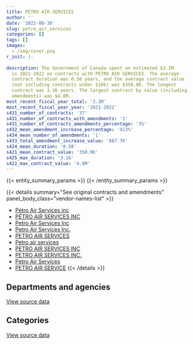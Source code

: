```yaml
---
title: PETRO AIR SERVICES
author: ''
date: '2022-08-30'
slug: petro_air_services
categories: []
tags: []
images:
  - /img/cover.png
r_init: |-
  
description: The Government of Canada spent an estimated $3.1M
  in 2021-2022 on contracts with PETRO AIR SERVICES. The average
  contract duration was 0.58 years, and the average contract value
  (not including contracts under $10k) was $350.0K. The longest
  contract was 3.16 years. The largest contract by value (including
  amendments) was $4.8M.
most_recent_fiscal_year_total: '3.1M'
most_recent_fiscal_year_year: '2021-2022'
s431_number_of_contracts: '37'
s431_number_of_contracts_with_amendments: '1'
s431_number_of_contracts_amendments_percentage: '3%'
s432_mean_amendment_increase_percentage: '413%'
s434_mean_number_of_amendments: '1'
s433_total_amendment_increase_value: '887.7K'
s424_mean_duration: '0.58'
s421_mean_contract_value: '350.0K'
s425_max_duration: '3.16'
s422_max_contract_value: '4.8M'
---
```


<script src="/rmarkdown-libs/htmlwidgets/htmlwidgets.js"></script>
<link href="/rmarkdown-libs/datatables-css/datatables-crosstalk.css" rel="stylesheet" />
<script src="/rmarkdown-libs/datatables-binding/datatables.js"></script>
<script src="/rmarkdown-libs/jquery/jquery-3.6.0.min.js"></script>
<link href="/rmarkdown-libs/dt-core-bootstrap/css/dataTables.bootstrap.min.css" rel="stylesheet" />
<link href="/rmarkdown-libs/dt-core-bootstrap/css/dataTables.bootstrap.extra.css" rel="stylesheet" />
<script src="/rmarkdown-libs/dt-core-bootstrap/js/jquery.dataTables.min.js"></script>
<script src="/rmarkdown-libs/dt-core-bootstrap/js/dataTables.bootstrap.min.js"></script>
<link href="/rmarkdown-libs/crosstalk/css/crosstalk.min.css" rel="stylesheet" />
<script src="/rmarkdown-libs/crosstalk/js/crosstalk.min.js"></script>
<script src="/rmarkdown-libs/htmlwidgets/htmlwidgets.js"></script>
<link href="/rmarkdown-libs/datatables-css/datatables-crosstalk.css" rel="stylesheet" />
<script src="/rmarkdown-libs/datatables-binding/datatables.js"></script>
<script src="/rmarkdown-libs/jquery/jquery-3.6.0.min.js"></script>
<link href="/rmarkdown-libs/dt-core-bootstrap/css/dataTables.bootstrap.min.css" rel="stylesheet" />
<link href="/rmarkdown-libs/dt-core-bootstrap/css/dataTables.bootstrap.extra.css" rel="stylesheet" />
<script src="/rmarkdown-libs/dt-core-bootstrap/js/jquery.dataTables.min.js"></script>
<script src="/rmarkdown-libs/dt-core-bootstrap/js/dataTables.bootstrap.min.js"></script>
<link href="/rmarkdown-libs/crosstalk/css/crosstalk.min.css" rel="stylesheet" />
<script src="/rmarkdown-libs/crosstalk/js/crosstalk.min.js"></script>

{{< entity_summary_params >}}
{{< /entity_summary_params >}}

{{< details summary="See original contracts and amendments" panel_body_class="vendor-names-list" >}}
- [Pétro Air Services inc](https://search.open.canada.ca/en/ct/?sort=contract_value_f%20desc&page=1&search_text=%22P%c3%a9tro%20Air%20Services%20inc%22)
- [PÉTRO AIR SERVICES INC](https://search.open.canada.ca/en/ct/?sort=contract_value_f%20desc&page=1&search_text=%22P%c3%89TRO%20AIR%20SERVICES%20INC%22)
- [Petro Air Services Inc](https://search.open.canada.ca/en/ct/?sort=contract_value_f%20desc&page=1&search_text=%22Petro%20Air%20Services%20Inc%22)
- [Petro Air Services Inc.](https://search.open.canada.ca/en/ct/?sort=contract_value_f%20desc&page=1&search_text=%22Petro%20Air%20Services%20Inc.%22)
- [PETRO AIR SERVICES](https://search.open.canada.ca/en/ct/?sort=contract_value_f%20desc&page=1&search_text=%22PETRO%20AIR%20SERVICES%22)
- [Petro air services](https://search.open.canada.ca/en/ct/?sort=contract_value_f%20desc&page=1&search_text=%22Petro%20air%20services%22)
- [PETRO AIR SERVICES INC](https://search.open.canada.ca/en/ct/?sort=contract_value_f%20desc&page=1&search_text=%22PETRO%20AIR%20SERVICES%20INC%22)
- [PETRO AIR SERVICES INC.](https://search.open.canada.ca/en/ct/?sort=contract_value_f%20desc&page=1&search_text=%22PETRO%20AIR%20SERVICES%20INC.%22)
- [Petro Air Services](https://search.open.canada.ca/en/ct/?sort=contract_value_f%20desc&page=1&search_text=%22Petro%20Air%20Services%22)
- [PETRO AIR SERVICE](https://search.open.canada.ca/en/ct/?sort=contract_value_f%20desc&page=1&search_text=%22PETRO%20AIR%20SERVICE%22)
{{< /details >}}

## Departments and agencies

<div id="htmlwidget-1" style="width:100%;height:auto;" class="datatables html-widget"></div>
<script type="application/json" data-for="htmlwidget-1">{"x":{"style":"bootstrap","filter":"none","vertical":false,"data":[["<a href=\"/departments/dnd-mdn/\">National Defence<\/a>","<a href=\"/departments/tc/\">Transport Canada<\/a>"],[1992757.45,null],[2875186.26,null],[2181557.62,24719.62],[3149019.56,null]],"container":"<table class=\"table table-striped table-hover row-border order-column display\">\n  <thead>\n    <tr>\n      <th>Department<\/th>\n      <th>2018-2019<\/th>\n      <th>2019-2020<\/th>\n      <th>2020-2021<\/th>\n      <th>2021-2022<\/th>\n    <\/tr>\n  <\/thead>\n<\/table>","options":{"order":[[4,"desc"]],"pageLength":10,"autoWidth":true,"columnDefs":[{"targets":1,"render":"function(data, type, row, meta) {\n    return type !== 'display' ? data : DTWidget.formatCurrency(data, \"$\", 2, 3, \",\", \".\", true, null);\n  }"},{"targets":2,"render":"function(data, type, row, meta) {\n    return type !== 'display' ? data : DTWidget.formatCurrency(data, \"$\", 2, 3, \",\", \".\", true, null);\n  }"},{"targets":3,"render":"function(data, type, row, meta) {\n    return type !== 'display' ? data : DTWidget.formatCurrency(data, \"$\", 2, 3, \",\", \".\", true, null);\n  }"},{"targets":4,"render":"function(data, type, row, meta) {\n    return type !== 'display' ? data : DTWidget.formatCurrency(data, \"$\", 2, 3, \",\", \".\", true, null);\n  }"},{"width":"16%","targets":[1,2,3,4]},{"className":"dt-right","targets":[1,2,3,4]}],"orderClasses":false}},"evals":["options.columnDefs.0.render","options.columnDefs.1.render","options.columnDefs.2.render","options.columnDefs.3.render"],"jsHooks":[]}</script>
<p class="text-right">
<a href="https://github.com/GoC-Spending/contracts-data/tree/main/data/out/vendors/petro_air_services/summary_by_fiscal_year_by_department.csv" class="source-data-link btn btn-link">View source data</a>
</p>

## Categories

<div id="htmlwidget-2" style="width:100%;height:auto;" class="datatables html-widget"></div>
<script type="application/json" data-for="htmlwidget-2">{"x":{"style":"bootstrap","filter":"none","vertical":false,"data":[["<a href=\"/categories/office_management/\">Office management<\/a>","<a href=\"/categories/defence/\">Defence<\/a>","<a href=\"/categories/professional_services/\">Professional services<\/a>","<a href=\"/categories/industrial_products_and_services/\">Industrial products and services<\/a>"],[null,1514299.53,478457.93,null],[null,817306.87,833142.19,1224737.19],[24719.62,null,956492.77,1225064.85],[null,22302.17,3002555.39,124162]],"container":"<table class=\"table table-striped table-hover row-border order-column display\">\n  <thead>\n    <tr>\n      <th>Category<\/th>\n      <th>2018-2019<\/th>\n      <th>2019-2020<\/th>\n      <th>2020-2021<\/th>\n      <th>2021-2022<\/th>\n    <\/tr>\n  <\/thead>\n<\/table>","options":{"order":[[4,"desc"]],"dom":"t","pageLength":30,"autoWidth":true,"columnDefs":[{"targets":1,"render":"function(data, type, row, meta) {\n    return type !== 'display' ? data : DTWidget.formatCurrency(data, \"$\", 2, 3, \",\", \".\", true, null);\n  }"},{"targets":2,"render":"function(data, type, row, meta) {\n    return type !== 'display' ? data : DTWidget.formatCurrency(data, \"$\", 2, 3, \",\", \".\", true, null);\n  }"},{"targets":3,"render":"function(data, type, row, meta) {\n    return type !== 'display' ? data : DTWidget.formatCurrency(data, \"$\", 2, 3, \",\", \".\", true, null);\n  }"},{"targets":4,"render":"function(data, type, row, meta) {\n    return type !== 'display' ? data : DTWidget.formatCurrency(data, \"$\", 2, 3, \",\", \".\", true, null);\n  }"},{"width":"16%","targets":[1,2,3,4]},{"className":"dt-right","targets":[1,2,3,4]}],"orderClasses":false,"lengthMenu":[10,25,30,50,100]}},"evals":["options.columnDefs.0.render","options.columnDefs.1.render","options.columnDefs.2.render","options.columnDefs.3.render"],"jsHooks":[]}</script>
<p class="text-right">
<a href="https://github.com/GoC-Spending/contracts-data/tree/main/data/out/vendors/petro_air_services/summary_by_fiscal_year_by_category.csv" class="source-data-link btn btn-link">View source data</a>
</p>
